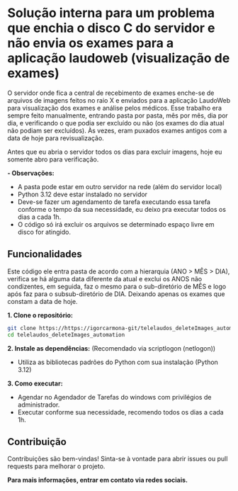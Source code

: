 # Solução interna para um problema que enchia o disco C do servidor e não envia os exames para a aplicação laudoweb (visualização de exames)

O servidor onde fica a central de recebimento de exames enche-se de arquivos de imagens feitos no raio X e enviados para a aplicação LaudoWeb para visualização dos exames e análise pelos médicos. Esse trabalho era sempre feito manualmente, entrando pasta por pasta, mês por mês, dia por dia, e verificando o que podia ser excluído ou não (os exames do dia atual não podiam ser excluídos). Às vezes, eram puxados exames antigos com a data de hoje para revisualização.

Antes que eu abria o servidor todos os dias para excluir imagens, hoje eu somente abro para verificação.

**- Observações:**
- A pasta pode estar em outro servidor na rede (além do servidor local)
- Python 3.12 deve estar instalado no servidor
- Deve-se fazer um agendamento de tarefa executando essa tarefa conforme o tempo da sua necessidade, eu deixo pra executar todos os dias a cada 1h.
- O código só irá excluir os arquivos se determinado espaço livre em disco for atingido.

## Funcionalidades

Este código ele entra pasta de acordo com a hierarquia (ANO > MÊS > DIA), verifica se há alguma data diferente da atual e exclui os ANOS não condizentes, em seguida, faz o mesmo para o sub-diretório de MÊS e logo após faz para o subsub-diretório de DIA. Deixando apenas os exames que constam a data de hoje. 

**1. Clone o repositório:**

```bash
git clone https://https://igorcarmona-git/telelaudos_deleteImages_automation.git
cd telelaudos_deleteImages_automation
```

**2. Instale as dependências:** (Recomendado via scriptlogon (netlogon))
- Utiliza as bibliotecas padrões do Python com sua instalação (Python 3.12)

**3. Como executar:**
- Agendar no Agendador de Tarefas do windows com privilégios de administrador.
- Executar conforme sua necessidade, recomendo todos os dias a cada 1h.

## Contribuição
Contribuições são bem-vindas! Sinta-se à vontade para abrir issues ou pull requests para melhorar o projeto.

**Para mais informações, entrar em contato via redes sociais.**
